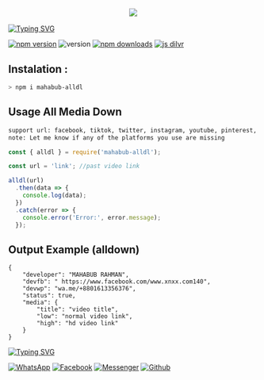 <h3 align="center">
  
  <p align="center"><img src="https://img.shields.io/badge/WLCM%20TO -MAHABUB MEDIA DOWNLOADER-purple?colorA=%23ff0000&colorB=%23017e40&style=flat-square">  
  
</h3>

[![Typing SVG](https://readme-typing-svg.herokuapp.com?font=Neuton&size=25&color=30FF40&background=000000&center=true&vCenter=true&width=360&height=60&lines=Hello+World%2C+I'm+MAHABUB-RAHMAN+Here+🤙;𝙸𝚃'𝚜+𝙽𝙾𝚃+𝙰+𝙹𝚄𝚂𝚃+𝙽𝙰𝙼𝙴+𝙱𝚁𝙾+🥱;𝙸𝚃'𝚜+𝙰+𝙱𝚁𝙰𝙽𝙳+🔥;RespectMAHABUB-RAHMAN+🥀;Thanks+My+All+Friend+🤙+🥰)](https://git.io/typing-svg)


<a href="https://www.npmjs.com/package/nayan-media-downloader"><img alt="npm version" src="https://img.shields.io/npm/v/mahabub-alldl.svg?style=flat-square"></a>
<img alt="version" src="https://img.shields.io/github/package-json/v/user618717/mahabub-alldl?label=github&style=flat-square">
<a href="https://www.npmjs.com/package/mahabub-alldl"><img src="https://img.shields.io/npm/dm/mahabub-alldl.svg?style=flat-square" alt="npm downloads"></a>
[![js dilvr](https://data.jsdelivr.com/v1/package/npm/mahabub-alldl/badge)](https://www.jsdelivr.com/package/npm/mahabub-alldl)

## Instalation :
```bash
> npm i mahabub-alldl
```


## Usage All Media Down
```bash
support url: facebook, tiktok, twitter, instagram, youtube, pinterest, gdrive, capcut, likee, threads
note: Let me know if any of the platforms you use are missing
```
```js
const { alldl } = require('mahabub-alldl');

const url = 'link'; //past video link

alldl(url)
  .then(data => {
    console.log(data);
  })
  .catch(error => {
    console.error('Error:', error.message);
  });
```
## Output Example (alldown)
```
{
    "developer": "MAHABUB RAHMAN",
    "devfb": " https://www.facebook.com/www.xnxx.com140",
    "devwp": "wa.me/+8801613356376",
    "status": true,
    "media": {
        "title": "video title",
        "low": "normal video link",
        "high": "hd video link"
    }
}
```
<a href="https://git.io/typing-svg"><img src="https://readme-typing-svg.demolab.com?font=Fira+Code&pause=1000&color=64BC1A&background=FFFFFF&width=435&lines=MY+AUTHOR%3A+IMRAN+AHMED+%F0%9F%AB%B6%E2%9D%A4%EF%B8%8F%E2%80%8D%F0%9F%A9%B9+" alt="Typing SVG" /></a>

[![WhatsApp](https://img.shields.io/badge/WhatsApp-green?style=for-the-badge&logo=whatsapp)](https://wa.me/+8801613356376)
[![Facebook](https://img.shields.io/badge/Facebook-green?style=for-the-badge&logo=facebook)](https://www.facebook.com/www.xnxx.com.140)
[![Messenger](https://img.shields.io/badge/Chat-Messenger-blue?style=for-the-badge&logo=messenger)](https://m.me/www.xnxx.com.140)
[![Github](https://img.shields.io/badge/Github-MrDarkYTgreen?style=for-the-badge&logo=github)](https://github.com/user618717)
